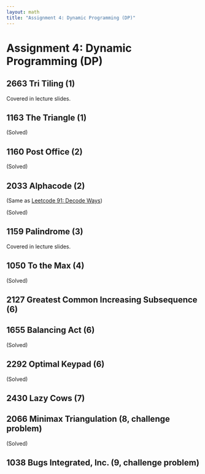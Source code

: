 ```yaml
---
layout: math
title: "Assignment 4: Dynamic Programming (DP)"
---
```


# Assignment 4: Dynamic Programming (DP)

## 2663 Tri Tiling (1) 

Covered in lecture slides.

## 1163 The Triangle (1) 

(Solved)

## 1160 Post Office (2) 

(Solved)

## 2033 Alphacode (2)

(Same as [Leetcode 91: Decode Ways](https://leetcode.com/problems/decode-ways/))

(Solved)

## 1159 Palindrome (3) 

Covered in lecture slides.

## 1050 To the Max (4) 

(Solved)

## 2127 Greatest Common Increasing Subsequence (6) 

## 1655 Balancing Act (6) 

(Solved)

## 2292 Optimal Keypad (6) 

(Solved)

## 2430 Lazy Cows (7) 

## 2066 Minimax Triangulation (8, challenge problem)

(Solved)

## 1038 Bugs Integrated, Inc. (9, challenge problem) 